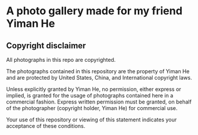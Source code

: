 # A photo gallery made for my friend Yiman He

## Copyright disclaimer

All photographs in this repo are copyrighted.

The photographs contained in this repository are the property of Yiman He and are protected by United States, China, and International copyright laws.

Unless explicitly granted by Yiman He, no permission, either express or implied, is granted for the usage of photographs contained here in a commercial fashion. Express written permission must be granted, on behalf of the photographer (copyright holder, Yiman He) for commercial use.

Your use of this repository or viewing of this statement indicates your acceptance of these conditions.

